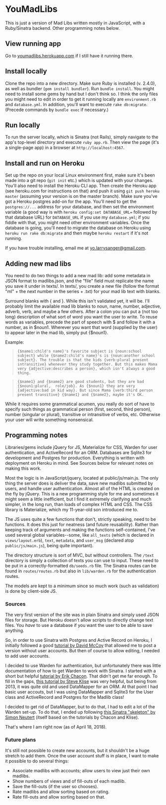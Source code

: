 # YouMadLibs
This is just a version of Mad Libs written mostly in JavaScript, with a 
Ruby/Sinatra backend. Other programming notes below.

## View running app
Go to [youmadlibs.herokuapp.com](https://youmadlibs.herokuapp.com) if I still
have it running there.

## Install locally
Clone the repo into a new directory. Make sure Ruby is installed (v. 2.4.0),
as well as bundler (`gem install bundler`). Run `bundle install`. You might 
need to install some gems by hand but I don't think so. I think the only files 
you might need to edit in order to get it running locally are `environment.rb`
and `database.yml`. In addition, you'll want to execute `rake db:migrate`.
(Precede commands by `bundle exec` if necessary.)

## Run locally
To run the server locally, which is Sinatra (not Rails), simply navigate to 
the app's top-level directory and execute `ruby app.rb`. Then view the page 
(it's a single-page app) in a browser at `http://localhost:4567`.

## Install and run on Heroku
Set up the repo on your local Linux environment first, make sure it's been made
into a git repo (`git init` etc.) which is updated with your changes. You'll
also need to install the Heroku CLI app. Then create the Heroku app (see 
heroku.com for instructions on that) and push it using `git push heroku 
master` (assuming your version is on the master branch). Make sure you've got 
a Heroku postgres add-on for the app. You'll need to get the `postgres://...` 
address for your database, and then set the environment variable (a good way is
with `heroku config:set DATABASE_URL=` followed by that database URL) for 
`DATABASE_URL` if you use my `database.yml`; if you fiddle with that, you
might need other environment variables. Once the database is going, you'll 
need to migrate the database on Heroku using `heroku run rake db:migrate` and
then maybe `heroku restart` if it's not running.
 
If you have trouble installing, email me at yo.larrysanger@gmail.com.

## Adding new mad libs
You need to do two things to add a new mad lib: add some metadata in JSON
format to madlibs.json, and the "file" field must replicate the name you save
it under in texts/. In texts/, you create a new file (follow the format "ml" + 
the next number in the series + .txt) for your mad lib text with blanks.

Surround blanks with { and }. While this isn't validated yet, it will be. I'll
probably limit the available mad lib blanks to noun, name, number, adjective,
adverb, verb, and maybe a few others. After a colon you can put a (not too long)
description of what sort of word you want the user to write. To reuse words as
variables, precede the part of speech with $ and follow it with a number, as in 
$noun1. Wherever you want that word (supplied by the user) to appear later in
the mad lib, simply put {$noun1}.

Example:
> `{$name1:child's name}'s favorite subject is {noun:school subject} while
{$name2:child's name}'s is {noun:another school subject}. The trouble is that
the kids {verb:plural present intransitive} whenever they study together. But
this makes Mama very {adjective:describes a person}, which isn't always a
good thing.`

> `{$name1} and {$name2} are good students, but they are bad {$noun1:plural, 
role/job}. As {$noun1} they are very {adjective:bad in kid way}. But since Mama
{verb:third person present transitive} {$name1} and {$name2}, maybe it's OK.`

While it requires some grammatical acumen, you really do sort of have to specify
such things as grammatical person (first, second, third person), number 
(singular or plural), transitive or intransitive of verbs, etc. Otherwise your
user will write something nonsensical.

## Programming notes
Libraries/gems include jQuery for JS, Materialize for CSS, Warden for user 
authentication, and ActiveRecord for an ORM. Databases are Sqlite3 for 
development and Postgres for production. Everything is written with deployment 
on Heroku in mind. See Sources below for relevant notes on making this work.

Most the logic is in JavaScript/jquery, located at public/js/main.js. The only 
thing the server does is deliver the data, save new madlibs submitted by 
users, and handle user authentication. Almost all of the HTML is created on 
the fly by jQuery. This is a new programming style for me and sometimes it 
might seem a little inefficient, but I find it extremely clarifying and much
simpler, in the long run, than loads of complex HTML and CSS. The CSS library 
is Materialize, which my 11-year-old son introduced me to.

The JS uses quite a few functions that don't, strictly speaking, need to be
functions. It does this just for neatness (and future reusability). Rather than
keeping track of arguments and making the functions self-contained, I've used
several global variables--some, like `all_texts` (which is declared in 
`views/layout.erb`), `text`, `metadata`, and `user_msg` (declared atop 
`public/js/main.js`), being quite important).

The directory structure is sort of MVC, but without controllers. The `/text` 
directory is simply a collection of texts you can use to input. These need to
be put in a correctly-formatted `db/seeds.rb` file. The Sinatra routes can be
found in `routes/routes.rb` but also in `lib/warden.rb` for the authentication
routes.

The models are kept to a minimum since so much work (such as validation) is
done by client-side JS.

### Sources

The very first version of the site was in plain Sinatra and simply used JSON
files for storage. But Heroku doesn't allow scripts to directly change text
files. You *have* to use a database if you want the user to be able to save
anything.

So, in order to use Sinatra with Postgres and Active Record on Heroku, I 
initially followed a good
[tutorial by David McCoy](https://medium.com/@dmccoy/deploying-a-simple-sinatra-app-with-postgres-to-heroku-c4a883d3f19e)
that allowed me to post a version without user accounts. But then of course to
allow editing, I needed to add user accounts.

I decided to use Warden for authentication, but unfortunately there was little
documentation of how to get Warden to work with Sinatra. I started with a short
but helpful [tutorial by Erik Chacon](https://coderwall.com/p/ellbgw/sinatra-authentication-with-warden).
That didn't get me far enough. To fill in the gaps, [this tutorial by
Steve Klise](https://sklise.com/2013/03/08/sinatra-warden-auth/) was very
helpful, but being from 2013, it was quite old and used DataMapper for an ORM. 
At that point I had basic user accouts, but I was using DataMapper and Sqlite3 
for the User class and ActiveRecord and Postgres for the Madlib class!

I decided to get rid of DataMapper, but to do that, I had to edit a lot of the
Warden set-up. To do that, I ended up following [this Sinatra "skeleton" by 
Simon Neutert](https://github.com/simonneutert/sinatras-skeleton/blob/master/routes/user_routes.rb)
(itself based on the tutorials by Chacon and Klise).

That's where I am right now (as of April 18, 2018).

### Future plans

It's still not possible to create new accounts, but it shouldn't be a huge
stretch to add them. Once the user account stuff is in place, I want to make
it possible to do several things:

* Associate madlibs with accounts; allow users to view just their own madlibs.
* Show numbers of views and of fill-outs of each madlib.
* Save the fill-outs (if the user so chooses).
* Rate madlibs and allow sorting based on rating.
* Rate fill-outs and allow sorting based on that.